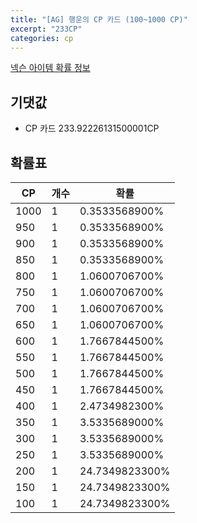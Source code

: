 ```yaml
---
title: "[AG] 행운의 CP 카드 (100~1000 CP)"
excerpt: "233CP"
categories: cp
---
```

[넥슨 아이템 확률 정보](http://iteminfo.nexon.com/probability/fco?sn=4506)

## 기댓값
  - CP 카드 233.92226131500001CP

## 확률표

|CP|개수|확률|
|---|---|---|
|1000|1|0.3533568900%|
|950|1|0.3533568900%|
|900|1|0.3533568900%|
|850|1|0.3533568900%|
|800|1|1.0600706700%|
|750|1|1.0600706700%|
|700|1|1.0600706700%|
|650|1|1.0600706700%|
|600|1|1.7667844500%|
|550|1|1.7667844500%|
|500|1|1.7667844500%|
|450|1|1.7667844500%|
|400|1|2.4734982300%|
|350|1|3.5335689000%|
|300|1|3.5335689000%|
|250|1|3.5335689000%|
|200|1|24.7349823300%|
|150|1|24.7349823300%|
|100|1|24.7349823300%|
